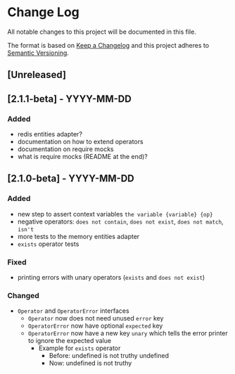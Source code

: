 # Change Log
All notable changes to this project will be documented in this file.

The format is based on [Keep a Changelog](http://keepachangelog.com/)
and this project adheres to [Semantic Versioning](http://semver.org/).

## [Unreleased]
## [2.1.1-beta] - YYYY-MM-DD

### Added
  - redis entities adapter?
  - documentation on how to extend operators
  - documentation on require mocks
  - what is require mocks (README at the end)?

## [2.1.0-beta] - YYYY-MM-DD

### Added
  - new step to assert context variables `the variable {variable} {op}`
  - negative operators: `does not contain`, `does not exist`, `does not match`, `isn't`
  - more tests to the memory entities adapter
  - `exists` operator tests

### Fixed
  - printing errors with unary operators (`exists` and `does not exist`)

### Changed
  - `Operator` and `OperatorError` interfaces
    - `Operator` now does not need unused `error` key
    - `OperatorError` now have optional `expected` key
    - `OperatorError` now have a new key `unary` which tells the error printer to ignore the expected value
      - Example for `exists` operator
        - Before: undefined is not truthy undefined
        - Now: undefined is not truthy
